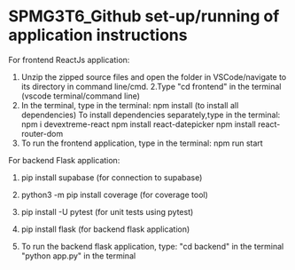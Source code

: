 # SPMG3T6_Github set-up/running of application instructions
For frontend ReactJs application:
1. Unzip the zipped source files and open the folder in VSCode/navigate to its directory in command line/cmd.
2.Type "cd frontend" in the terminal (vscode terminal/command line)
3. In the terminal, type in the terminal:
   npm install (to install all dependencies)
   To install dependencies separately,type in the terminal:
   npm i devextreme-react
   npm install react-datepicker
   npm install react-router-dom
4. To run the frontend application, type in the terminal:
   npm run start
   
For backend Flask application:

1. pip install supabase (for connection to supabase)
2. python3 -m pip install coverage (for coverage tool)
3. pip install -U pytest (for unit tests using pytest)
4. pip install flask (for backend flask application)

5. To run the backend flask application, type:
   "cd backend" in the terminal
   "python app.py" in the terminal

